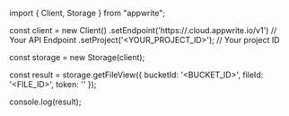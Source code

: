 import { Client, Storage } from "appwrite";

const client = new Client()
    .setEndpoint('https://<REGION>.cloud.appwrite.io/v1') // Your API Endpoint
    .setProject('<YOUR_PROJECT_ID>'); // Your project ID

const storage = new Storage(client);

const result = storage.getFileView({
    bucketId: '<BUCKET_ID>',
    fileId: '<FILE_ID>',
    token: '<TOKEN>'
});

console.log(result);
